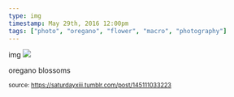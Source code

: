 ```yaml
---
type: img
timestamp: May 29th, 2016 12:00pm
tags: ["photo", "oregano", "flower", "macro", "photography"]
---
```

img
<img src="https://saturdayxiii.github.io/media/145111033223.jpg"/>
                                                                                          
oregano blossoms
 
                                    
                
                
                
                
                                
<small>source: https://saturdayxiii.tumblr.com/post/145111033223</small>